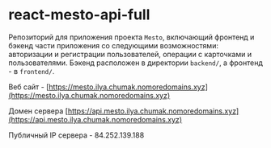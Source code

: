 # react-mesto-api-full 

Репозиторий для приложения проекта `Mesto`, включающий фронтенд и бэкенд части приложения со следующими возможностями: авторизации и регистрации пользователей, операции с карточками и пользователями. Бэкенд расположен в директории `backend/`, а фронтенд - в `frontend/`.  

   

  Веб сайт - [https://mesto.ilya.chumak.nomoredomains.xyz](https://mesto.ilya.chumak.nomoredomains.xyz) 

   

  Домен сервера [https://api.mesto.ilya.chumak.nomoredomains.xyz](https://api.mesto.ilya.chumak.nomoredomains.xyz) 

   

  Публичный IP сервера - 84.252.139.188 

 

 